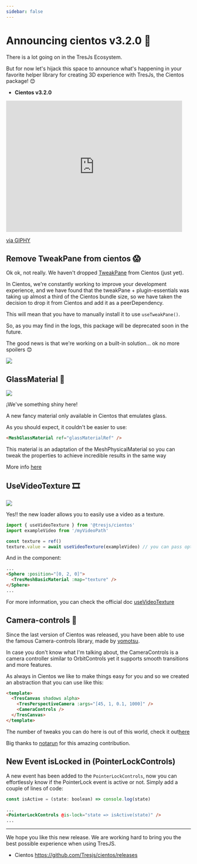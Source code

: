 ```yaml
---
sidebar: false
---
```


# Announcing cientos v3.2.0 🎉

There is a lot going on in the TresJs Ecosystem.

But for now let's hijack this space to announce what's happening in your favorite helper library for creating 3D experience with TresJs, the Cientos package! 😊

- **Cientos v3.2.0**

<iframe src="https://giphy.com/embed/vmon3eAOp1WfK" width="480" height="357" frameBorder="0" class="giphy-embed" allowFullScreen></iframe><p><a href="https://giphy.com/gifs/celebration-excited-loki-vmon3eAOp1WfK">via GIPHY</a></p>

## Remove TweakPane from cientos 😱

Ok ok, not really. We haven't dropped [TweakPane](https://cocopon.github.io/tweakpane/) from Cientos (just yet).

In Cientos, we're constantly working to improve your development experience, and we have found that the tweakPane + plugin-essentials was taking up almost a third of the Cientos bundle size, so we have taken the decision to drop it from Cientos and add it as a peerDependency.

This will mean that you have to manually install it to use `useTweakPane()`.

So, as you may find in the logs, this package will be deprecated soon in the future.

The good news is that we're working on a built-in solution... ok no more spoilers 😊

![](/blog/announce-leches.jpg)

## GlassMaterial 🍷

![](/blog/glass-material.gif)

¡We've something shiny here!

A new fancy material only available in Cientos that emulates glass.

As you should expect, it couldn't be easier to use:

```html
<MeshGlassMaterial ref="glassMaterialRef" />
```

This material is an adaptation of the MeshPhysicalMaterial so you can tweak the properties to achieve incredible results in the same way

More info [here](https://cientos.tresjs.org/guide/materials/glass-material.html)

## UseVideoTexture 🎞️

![](/blog/useVideoTexture.gif)

Yes!! the new loader allows you to easily use a video as a texture.

```js
import { useVideoTexture } from '@tresjs/cientos'
import exampleVideo from '/myVideoPath'

const texture = ref()
texture.value = await useVideoTexture(exampleVideo) // you can pass options too
```

And in the component:

```html
...
<Sphere :position="[0, 2, 0]">
  <TresMeshBasicMaterial :map="texture" />
</Sphere>
...
```

For more information, you can check the official doc [useVideoTexture](https://cientos.tresjs.org/guide/loaders/use-video-texture.html)

## Camera-controls 🎥

Since the last version of Cientos was released, you have been able to use the famous Camera-controls library, made by [yomotsu](https://github.com/yomotsu).

In case you don't know what I'm talking about, the CameraControls is a camera controller similar to OrbitControls yet it supports smooth transitions and more features.

As always in Cientos we like to make things easy for you and so we created an abstraction that you can use like this:

```html
<template>
  <TresCanvas shadows alpha>
    <TresPerspectiveCamera :args="[45, 1, 0.1, 1000]" />
    <CameraControls />
  </TresCanvas>
</template>
```

The number of tweaks you can do here is out of this world, check it out[here](https://cientos.tresjs.org/guide/controls/camera-controls.html)

Big thanks to [notarun](https://github.com/notarun) for this amazing contribution.

## New Event isLocked in (PointerLockControls)

A new event has been added to the `PointerLockControls`, now you can effortlessly know if the PointerLock event is active or not. Simply add a couple of lines of code:

```js
const isActive = (state: boolean) => console.log(state)
```

```html
...
<PointerLockControls @is-lock="state => isActive(state)" />
...
```

---

We hope you like this new release. We are working hard to bring you the best possible experience when using TresJS.

- Cientos https://github.com/Tresjs/cientos/releases
